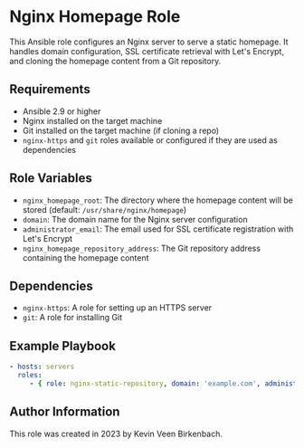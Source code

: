 # Nginx Homepage Role

This Ansible role configures an Nginx server to serve a static homepage. It handles domain configuration, SSL certificate retrieval with Let's Encrypt, and cloning the homepage content from a Git repository.

## Requirements

- Ansible 2.9 or higher
- Nginx installed on the target machine
- Git installed on the target machine (if cloning a repo)
- `nginx-https` and `git` roles available or configured if they are used as dependencies

## Role Variables

- `nginx_homepage_root`: The directory where the homepage content will be stored (default: `/usr/share/nginx/homepage`)
- `domain`: The domain name for the Nginx server configuration
- `administrator_email`: The email used for SSL certificate registration with Let's Encrypt
- `nginx_homepage_repository_address`: The Git repository address containing the homepage content

## Dependencies

- `nginx-https`: A role for setting up an HTTPS server
- `git`: A role for installing Git

## Example Playbook

```yaml
- hosts: servers
  roles:
     - { role: nginx-static-repository, domain: 'example.com', administrator_email: 'admin@example.com' }
```

## Author Information
This role was created in 2023 by Kevin Veen Birkenbach.